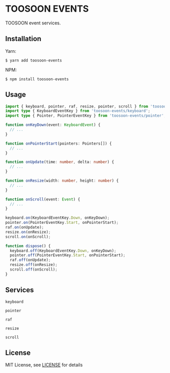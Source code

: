 # TOOSOON EVENTS

TOOSOON event services.

## Installation

Yarn:

```properties
$ yarn add toosoon-events
```

NPM:

```properties
$ npm install toosoon-events
```

## Usage

```ts
import { keyboard, pointer, raf, resize, pointer, scroll } from 'toosoon-events';
import type { KeyboardEventKey } from 'toosoon-events/keyboard';
import type { Pointer, PointerEventKey } from 'toosoon-events/pointer';

function onKeyDown(event: KeyboardEvent) {
  // ...
}

function onPointerStart(pointers: Pointers[]) {
  // ...
}

function onUpdate(time: number, delta: number) {
  // ...
}

function onResize(width: number, height: number) {
  // ...
}

function onScroll(event: Event) {
  // ...
}

keyboard.on(KeyboardEventKey.Down, onKeyDown);
pointer.on(PointerEventKey.Start, onPointerStart);
raf.on(onUpdate);
resize.on(onResize);
scroll.on(onScroll);

function dispose() {
  keyboard.off(KeyboardEventKey.Down, onKeyDown);
  pointer.off(PointerEventKey.Start, onPointerStart);
  raf.off(onUpdate);
  resize.off(onResize);
  scroll.off(onScroll);
}
```

## Services

`keyboard`

`pointer`

`raf`

`resize`

`scroll`

## License

MIT License, see [LICENSE](https://github.com/toosoon-dev/toosoon-events/tree/master/LICENSE) for details
